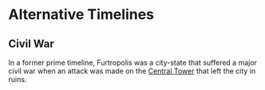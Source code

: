# Alternative Timelines

## Civil War

In a former prime timeline, Furtropolis was a city-state that suffered a major civil war when an attack was made on the [Central Tower](ctower.md) that left the city in ruins.
